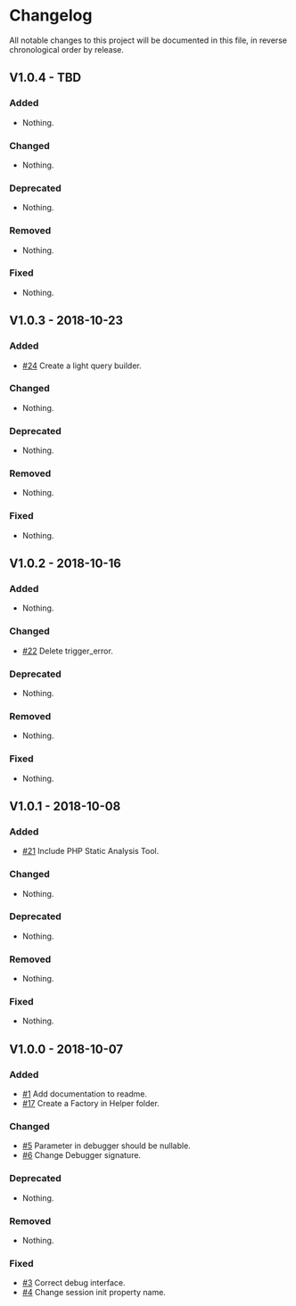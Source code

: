 Changelog
=========

All notable changes to this project will be documented in this file, in reverse chronological order by release.

## V1.0.4 - TBD

### Added

- Nothing.

### Changed

- Nothing.

### Deprecated

- Nothing.

### Removed

- Nothing.

### Fixed

- Nothing.

## V1.0.3 - 2018-10-23

### Added

- [#24](https://github.com/elie29/oci-driver/issues/24) Create a light query builder.

### Changed

- Nothing.

### Deprecated

- Nothing.

### Removed

- Nothing.

### Fixed

- Nothing.

## V1.0.2 - 2018-10-16

### Added

- Nothing.

### Changed

- [#22](https://github.com/elie29/oci-driver/issues/22) Delete trigger_error.

### Deprecated

- Nothing.

### Removed

- Nothing.

### Fixed

- Nothing.

## V1.0.1 - 2018-10-08

### Added

- [#21](https://github.com/elie29/oci-driver/issues/21) Include PHP Static Analysis Tool.

### Changed

- Nothing.

### Deprecated

- Nothing.

### Removed

- Nothing.

### Fixed

- Nothing.

## V1.0.0 - 2018-10-07

### Added

- [#1](https://github.com/elie29/oci-driver/issues/1) Add documentation to readme.
- [#17](https://github.com/elie29/oci-driver/issues/17) Create a Factory in Helper folder.

### Changed

- [#5](https://github.com/elie29/oci-driver/issues/5) Parameter in debugger should be nullable.
- [#6](https://github.com/elie29/oci-driver/issues/6) Change Debugger signature.

### Deprecated

- Nothing.

### Removed

- Nothing.

### Fixed

- [#3](https://github.com/elie29/oci-driver/issues/3) Correct debug interface.
- [#4](https://github.com/elie29/oci-driver/issues/4) Change session init property name.
